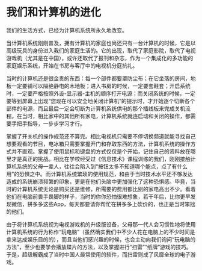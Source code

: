 # 我们和计算机的进化

我们的生活方式，已经为计算机系统所永久地改变。

当计算机系统刚刚普及，拥有计算机的家庭也尚还只有一台计算机的时候，它是以高级玩具的身份进入我们的家庭生活的。它的出现，取代了家庭影院，取代了电视游戏机（尤其是在中国），或许还取代了报刊和杂志，作为一个集成化的多功能的家庭娱乐系统，开始在书房与客厅中的电视机分庭抗礼。

当时的计算机还是很金贵的东西：每一个部件都要罩防尘布；在它坐落的房间，地板一定要铺可以隔绝静电的木地板；进入书房的时候，一定要套鞋套；开启系统时，一定要严格按照外设-显示器-主机的顺序打开电源；而关闭系统的时候，一定要等到屏幕上出现“您现在可以安全地关闭计算机”的提示时，才开始逐个切断各个部件的电源，而且最后一定会切断为计算机系统供电的那个插线板来完成关机流程。在当时，相比家中的其他所有家电，计算机系统就连启动和关闭的操作，都需要手把手指导，一步步学习才行。

掌握了开关机的操作规范还不算完。相比电视机只需要不停切换频道就能寻找自己想要观看的节目，电冰箱只需要掌握开门和存取东西的方法，计算机系统的操作方式并不直观。掌握了使用鼠标和键盘的方式仅仅是个开始，记住自己的资料放在哪里才是真正的挑战。相比在学校经受过《信息技术》课程训练的我们，刚刚接触计算机系统的父母一辈人，往往会陷入到“按钮太多不知道哪个能点，点了有什么用”的恐惧之中。而计算机系统繁琐的使用规范，和由于当时技术水平还不够发达造成的系统崩溃频繁的印象，更是在他们头脑中更加强化了这种恐惧感。毕竟，当时的计算机系统无论是购买还是维修，所需要的费用都比别的家电高出不少。看着他们在电脑前畏手畏脚的样子，当时的你你恐怕很难想象，若干年后，比你更早发现微信，拼多多这些App，每天都要请你帮忙在拼多多上砍价的，也正是当时笨拙的他们。

由于将计算机系统视为电视游戏机的升级版设备，父母那一代人会习惯性地将使用计算机系统的行为称作“玩电脑”（虽然确实我们中不少人花在电脑上的不少时间是拿来达成娱乐目的的），而且当他们感兴趣的时候，也会主动向我们询问“玩电脑的方法”，至少也要学会播放碟片的方法，以及掌握进行“扫雷”“纸牌”游戏的技巧。于是，超级解霸成了当时中国人最常使用的软件，而扫雷则成了风靡全球的电子游戏。
